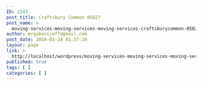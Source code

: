 ```yaml
---
ID: 2243
post_title: Craftsbury Common 05827
post_name: >
  moving-services-moving-services-moving-services-craftsburycommon-05827
author: mrgabonijeff@gmail.com
post_date: 2018-03-28 01:37:10
layout: page
link: >
  http://localhost/wordpress/moving-services-moving-services-moving-services-craftsburycommon-05827/
published: true
tags: [ ]
categories: [ ]
---
```

